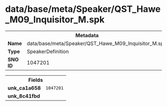 <h1>data/base/meta/Speaker/QST_Hawe_M09_Inquisitor_M.spk</h1><table><tr><th colspan="100%">Metadata</th></tr><tr><td><b>Name</b></td><td>data/base/meta/Speaker/QST_Hawe_M09_Inquisitor_M.spk</td></tr><tr><td><b>Type</b></td><td>SpeakerDefinition</td></tr><tr><td><b>SNO ID</b></td><td>1047201</td></tr></table>

<table><tr><th colspan="100%">Fields</th></tr><tr><td><b>unk_ca1a658</b></td><td><code>1047201</code></td></tr><tr><td><b>unk_8c41fbd</b></td><td></td></tr></table>

